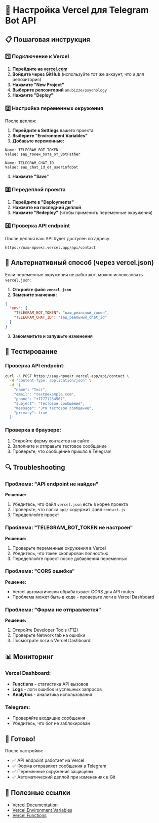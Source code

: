 # 🚀 Настройка Vercel для Telegram Bot API

## 📋 Пошаговая инструкция

### 1️⃣ Подключение к Vercel

1. **Перейдите на [vercel.com](https://vercel.com)**
2. **Войдите через GitHub** (используйте тот же аккаунт, что и для репозитория)
3. **Нажмите "New Project"**
4. **Выберите репозиторий** `anubizze/psychology`
5. **Нажмите "Deploy"**

### 2️⃣ Настройка переменных окружения

После деплоя:

1. **Перейдите в Settings** вашего проекта
2. **Выберите "Environment Variables"**
3. **Добавьте переменные:**

```
Name: TELEGRAM_BOT_TOKEN
Value: ваш_токен_бота_от_BotFather

Name: TELEGRAM_CHAT_ID  
Value: ваш_chat_id_от_userinfobot
```

4. **Нажмите "Save"**

### 3️⃣ Передеплой проекта

1. **Перейдите в "Deployments"**
2. **Нажмите на последний деплой**
3. **Нажмите "Redeploy"** (чтобы применить переменные окружения)

### 4️⃣ Проверка API endpoint

После деплоя ваш API будет доступен по адресу:
```
https://ваш-проект.vercel.app/api/contact
```

## 🔧 Альтернативный способ (через vercel.json)

Если переменные окружения не работают, можно использовать `vercel.json`:

1. **Откройте файл `vercel.json`**
2. **Замените значения:**

```json
{
  "env": {
    "TELEGRAM_BOT_TOKEN": "ваш_реальный_токен",
    "TELEGRAM_CHAT_ID": "ваш_реальный_chat_id"
  }
}
```

3. **Закоммитьте и запушьте изменения**

## 🧪 Тестирование

### Проверка API endpoint:
```bash
curl -X POST https://ваш-проект.vercel.app/api/contact \
  -H "Content-Type: application/json" \
  -d '{
    "name": "Тест",
    "email": "test@example.com",
    "phone": "+77771234567",
    "subject": "Тестовое сообщение",
    "message": "Это тестовое сообщение",
    "privacy": true
  }'
```

### Проверка в браузере:
1. Откройте форму контактов на сайте
2. Заполните и отправьте тестовое сообщение
3. Проверьте, что сообщение пришло в Telegram

## 🔍 Troubleshooting

### Проблема: "API endpoint не найден"
**Решение:**
1. Убедитесь, что файл `vercel.json` есть в корне проекта
2. Проверьте, что папка `api/` содержит файл `contact.js`
3. Передеплойте проект

### Проблема: "TELEGRAM_BOT_TOKEN не настроен"
**Решение:**
1. Проверьте переменные окружения в Vercel
2. Убедитесь, что токен скопирован полностью
3. Передеплойте проект после добавления переменных

### Проблема: "CORS ошибка"
**Решение:**
- Vercel автоматически обрабатывает CORS для API routes
- Проблема может быть в коде - проверьте логи в Vercel Dashboard

### Проблема: "Форма не отправляется"
**Решение:**
1. Откройте Developer Tools (F12)
2. Проверьте Network tab на ошибки
3. Посмотрите логи в Vercel Dashboard

## 📊 Мониторинг

### Vercel Dashboard:
- **Functions** - статистика API вызовов
- **Logs** - логи ошибок и успешных запросов
- **Analytics** - аналитика использования

### Telegram:
- Проверяйте входящие сообщения
- Убедитесь, что бот не заблокирован

## 🎯 Готово!

После настройки:
- ✅ API endpoint работает на Vercel
- ✅ Форма отправляет сообщения в Telegram
- ✅ Переменные окружения защищены
- ✅ Автоматический деплой при изменениях в Git

## 🔗 Полезные ссылки

- [Vercel Documentation](https://vercel.com/docs)
- [Vercel Environment Variables](https://vercel.com/docs/concepts/projects/environment-variables)
- [Vercel Functions](https://vercel.com/docs/concepts/functions/serverless-functions)
